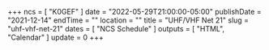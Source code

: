+++
ncs = [ "K0GEF" ]
date = "2022-05-29T21:00:00-05:00"
publishDate = "2021-12-14"
endTime = ""
location = ""
title = "UHF/VHF Net 21"
slug = "uhf-vhf-net-21"
dates = [ "NCS Schedule" ]
outputs = [ "HTML", "Calendar" ]
update = 0
+++
